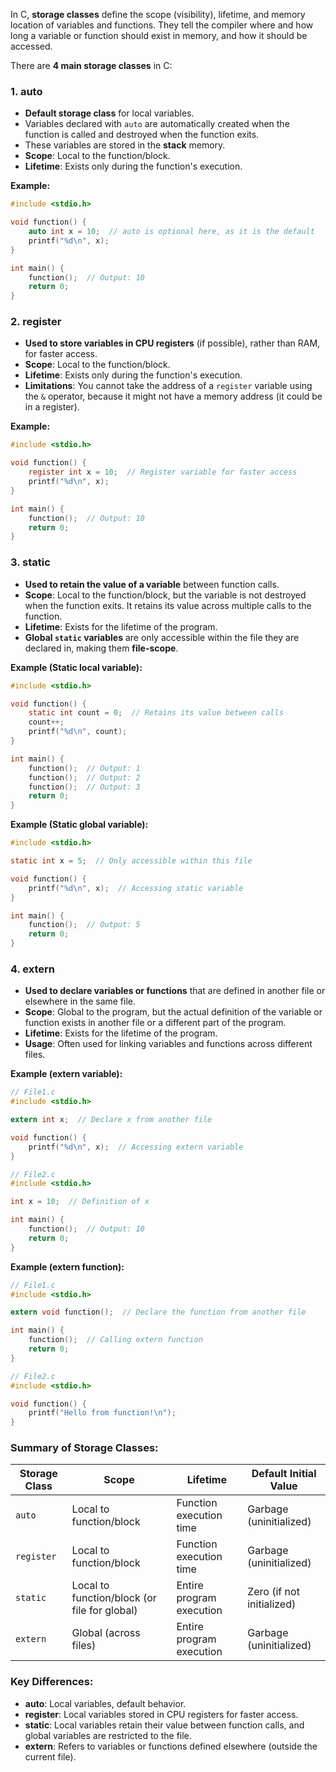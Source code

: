 In C, **storage classes** define the scope (visibility), lifetime, and memory location of variables and functions. They tell the compiler where and how long a variable or function should exist in memory, and how it should be accessed.

There are **4 main storage classes** in C:

### 1. **auto**
- **Default storage class** for local variables.
- Variables declared with `auto` are automatically created when the function is called and destroyed when the function exits.
- These variables are stored in the **stack** memory.
- **Scope**: Local to the function/block.
- **Lifetime**: Exists only during the function's execution.

**Example:**
```c
#include <stdio.h>

void function() {
    auto int x = 10;  // auto is optional here, as it is the default
    printf("%d\n", x);
}

int main() {
    function();  // Output: 10
    return 0;
}
```

### 2. **register**
- **Used to store variables in CPU registers** (if possible), rather than RAM, for faster access.
- **Scope**: Local to the function/block.
- **Lifetime**: Exists only during the function's execution.
- **Limitations**: You cannot take the address of a `register` variable using the `&` operator, because it might not have a memory address (it could be in a register).

**Example:**
```c
#include <stdio.h>

void function() {
    register int x = 10;  // Register variable for faster access
    printf("%d\n", x);
}

int main() {
    function();  // Output: 10
    return 0;
}
```

### 3. **static**
- **Used to retain the value of a variable** between function calls.
- **Scope**: Local to the function/block, but the variable is not destroyed when the function exits. It retains its value across multiple calls to the function.
- **Lifetime**: Exists for the lifetime of the program.
- **Global `static` variables** are only accessible within the file they are declared in, making them **file-scope**.

**Example (Static local variable):**
```c
#include <stdio.h>

void function() {
    static int count = 0;  // Retains its value between calls
    count++;
    printf("%d\n", count);
}

int main() {
    function();  // Output: 1
    function();  // Output: 2
    function();  // Output: 3
    return 0;
}
```

**Example (Static global variable):**
```c
#include <stdio.h>

static int x = 5;  // Only accessible within this file

void function() {
    printf("%d\n", x);  // Accessing static variable
}

int main() {
    function();  // Output: 5
    return 0;
}
```

### 4. **extern**
- **Used to declare variables or functions** that are defined in another file or elsewhere in the same file.
- **Scope**: Global to the program, but the actual definition of the variable or function exists in another file or a different part of the program.
- **Lifetime**: Exists for the lifetime of the program.
- **Usage**: Often used for linking variables and functions across different files.

**Example (extern variable):**
```c
// File1.c
#include <stdio.h>

extern int x;  // Declare x from another file

void function() {
    printf("%d\n", x);  // Accessing extern variable
}

// File2.c
#include <stdio.h>

int x = 10;  // Definition of x

int main() {
    function();  // Output: 10
    return 0;
}
```

**Example (extern function):**
```c
// File1.c
#include <stdio.h>

extern void function();  // Declare the function from another file

int main() {
    function();  // Calling extern function
    return 0;
}

// File2.c
#include <stdio.h>

void function() {
    printf("Hello from function!\n");
}
```

### Summary of Storage Classes:
| Storage Class | Scope                 | Lifetime                  | Default Initial Value |
|---------------|-----------------------|---------------------------|-----------------------|
| `auto`        | Local to function/block | Function execution time    | Garbage (uninitialized) |
| `register`    | Local to function/block | Function execution time    | Garbage (uninitialized) |
| `static`      | Local to function/block (or file for global) | Entire program execution | Zero (if not initialized) |
| `extern`      | Global (across files)  | Entire program execution   | Garbage (uninitialized) |

### Key Differences:
- **auto**: Local variables, default behavior.
- **register**: Local variables stored in CPU registers for faster access.
- **static**: Local variables retain their value between function calls, and global variables are restricted to the file.
- **extern**: Refers to variables or functions defined elsewhere (outside the current file).